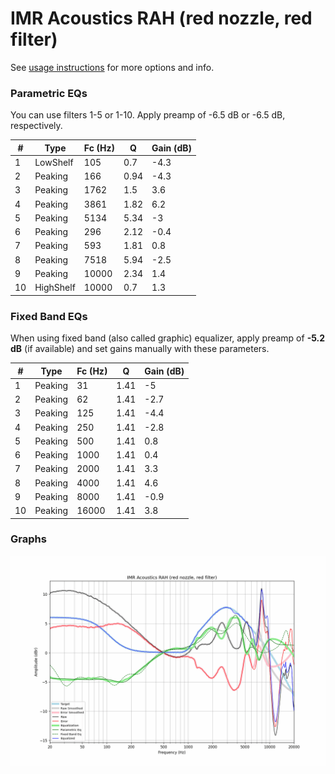 # IMR Acoustics RAH (red nozzle, red filter)
See [usage instructions](https://github.com/jaakkopasanen/AutoEq#usage) for more options and info.

### Parametric EQs
You can use filters 1-5 or 1-10. Apply preamp of -6.5 dB or -6.5 dB, respectively.

|   # | Type      |   Fc (Hz) |    Q |   Gain (dB) |
|-----|-----------|-----------|------|-------------|
|   1 | LowShelf  |       105 | 0.7  |        -4.3 |
|   2 | Peaking   |       166 | 0.94 |        -4.3 |
|   3 | Peaking   |      1762 | 1.5  |         3.6 |
|   4 | Peaking   |      3861 | 1.82 |         6.2 |
|   5 | Peaking   |      5134 | 5.34 |        -3   |
|   6 | Peaking   |       296 | 2.12 |        -0.4 |
|   7 | Peaking   |       593 | 1.81 |         0.8 |
|   8 | Peaking   |      7518 | 5.94 |        -2.5 |
|   9 | Peaking   |     10000 | 2.34 |         1.4 |
|  10 | HighShelf |     10000 | 0.7  |         1.3 |

### Fixed Band EQs
When using fixed band (also called graphic) equalizer, apply preamp of **-5.2 dB** (if available) and set gains manually with these parameters.

|   # | Type    |   Fc (Hz) |    Q |   Gain (dB) |
|-----|---------|-----------|------|-------------|
|   1 | Peaking |        31 | 1.41 |        -5   |
|   2 | Peaking |        62 | 1.41 |        -2.7 |
|   3 | Peaking |       125 | 1.41 |        -4.4 |
|   4 | Peaking |       250 | 1.41 |        -2.8 |
|   5 | Peaking |       500 | 1.41 |         0.8 |
|   6 | Peaking |      1000 | 1.41 |         0.4 |
|   7 | Peaking |      2000 | 1.41 |         3.3 |
|   8 | Peaking |      4000 | 1.41 |         4.6 |
|   9 | Peaking |      8000 | 1.41 |        -0.9 |
|  10 | Peaking |     16000 | 1.41 |         3.8 |

### Graphs
![](./IMR%20Acoustics%20RAH%20(red%20nozzle,%20red%20filter).png)
